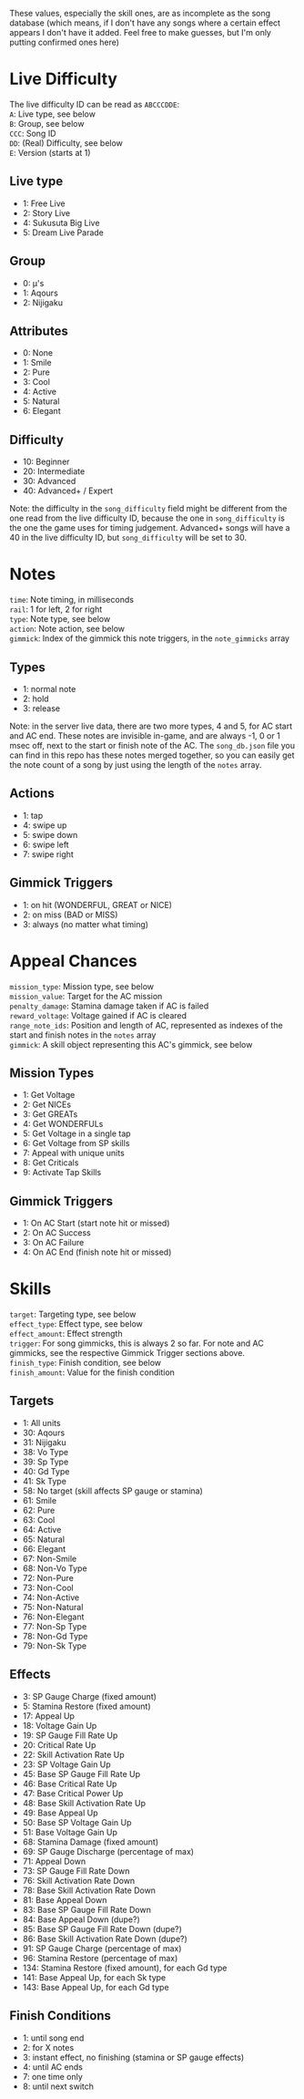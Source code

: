 These values, especially the skill ones, are as incomplete as the song database (which means, if I don't have any songs
where a certain effect appears I don't have it added. Feel free to make guesses, but I'm only putting confirmed ones
here)

# Live Difficulty
The live difficulty ID can be read as `ABCCCDDE`:  
`A`: Live type, see below  
`B`: Group, see below  
`CCC`: Song ID  
`DD`: (Real) Difficulty, see below  
`E`: Version (starts at 1)

## Live type
- 1: Free Live
- 2: Story Live
- 4: Sukusuta Big Live
- 5: Dream Live Parade

## Group
- 0: µ's
- 1: Aqours
- 2: Nijigaku

## Attributes
- 0: None
- 1: Smile
- 2: Pure
- 3: Cool
- 4: Active
- 5: Natural
- 6: Elegant

## Difficulty
- 10: Beginner
- 20: Intermediate
- 30: Advanced
- 40: Advanced+ / Expert

Note: the difficulty in the `song_difficulty` field might be different from the one read from the live difficulty ID,
because the one in `song_difficulty` is the one the game uses for timing judgement. Advanced+ songs will have a 40 in
the live difficulty ID, but `song_difficulty` will be set to 30.

# Notes
`time`: Note timing, in milliseconds  
`rail`: 1 for left, 2 for right  
`type`: Note type, see below  
`action`: Note action, see below  
`gimmick`: Index of the gimmick this note triggers, in the `note_gimmicks` array

## Types
- 1: normal note
- 2: hold
- 3: release

Note: in the server live data, there are two more types, 4 and 5, for AC start and AC end.
These notes are invisible in-game, and are always -1, 0 or 1 msec off, next to the start or finish note of the AC.
The `song_db.json` file you can find in this repo has these notes merged together, so you can easily get the note count
of a song by just using the length of the `notes` array.

## Actions
- 1: tap
- 4: swipe up
- 5: swipe down
- 6: swipe left
- 7: swipe right

## Gimmick Triggers
- 1: on hit (WONDERFUL, GREAT or NICE)
- 2: on miss (BAD or MISS)
- 3: always (no matter what timing)

# Appeal Chances
`mission_type`: Mission type, see below  
`mission_value`: Target for the AC mission  
`penalty_damage`: Stamina damage taken if AC is failed  
`reward_voltage`: Voltage gained if AC is cleared  
`range_note_ids`: Position and length of AC, represented as indexes of the start and finish notes in the `notes` array  
`gimmick`: A skill object representing this AC's gimmick, see below
## Mission Types
- 1: Get Voltage
- 2: Get NICEs
- 3: Get GREATs
- 4: Get WONDERFULs
- 5: Get Voltage in a single tap
- 6: Get Voltage from SP skills
- 7: Appeal with unique units
- 8: Get Criticals
- 9: Activate Tap Skills
    
## Gimmick Triggers
- 1: On AC Start (start note hit or missed)
- 2: On AC Success
- 3: On AC Failure
- 4: On AC End (finish note hit or missed)

# Skills
`target`: Targeting type, see below  
`effect_type`: Effect type, see below  
`effect_amount`: Effect strength  
`trigger`: For song gimmicks, this is always 2 so far. For note and AC gimmicks, see the respective Gimmick Trigger sections above.  
`finish_type`: Finish condition, see below  
`finish_amount`: Value for the finish condition

## Targets
- 1: All units  
- 30: Aqours  
- 31: Nijigaku  
- 38: Vo Type  
- 39: Sp Type  
- 40: Gd Type  
- 41: Sk Type  
- 58: No target (skill affects SP gauge or stamina)
- 61: Smile  
- 62: Pure  
- 63: Cool  
- 64: Active  
- 65: Natural  
- 66: Elegant  
- 67: Non-Smile  
- 68: Non-Vo Type  
- 72: Non-Pure  
- 73: Non-Cool  
- 74: Non-Active  
- 75: Non-Natural  
- 76: Non-Elegant  
- 77: Non-Sp Type  
- 78: Non-Gd Type  
- 79: Non-Sk Type

## Effects
- 3: SP Gauge Charge (fixed amount)  
- 5: Stamina Restore (fixed amount)  
- 17: Appeal Up  
- 18: Voltage Gain Up  
- 19: SP Gauge Fill Rate Up  
- 20: Critical Rate Up  
- 22: Skill Activation Rate Up  
- 23: SP Voltage Gain Up  
- 45: Base SP Gauge Fill Rate Up  
- 46: Base Critical Rate Up  
- 47: Base Critical Power Up  
- 48: Base Skill Activation Rate Up  
- 49: Base Appeal Up  
- 50: Base SP Voltage Gain Up  
- 51: Base Voltage Gain Up  
- 68: Stamina Damage (fixed amount)  
- 69: SP Gauge Discharge (percentage of max)  
- 71: Appeal Down  
- 73: SP Gauge Fill Rate Down  
- 76: Skill Activation Rate Down  
- 78: Base Skill Activation Rate Down  
- 81: Base Appeal Down  
- 83: Base SP Gauge Fill Rate Down  
- 84: Base Appeal Down (dupe?)  
- 85: Base SP Gauge Fill Rate Down (dupe?)  
- 86: Base Skill Activation Rate Down (dupe?)  
- 91: SP Gauge Charge (percentage of max)  
- 96: Stamina Restore (percentage of max)  
- 134: Stamina Restore (fixed amount), for each Gd type  
- 141: Base Appeal Up, for each Sk type  
- 143: Base Appeal Up, for each Gd type  

## Finish Conditions
- 1: until song end  
- 2: for X notes  
- 3: instant effect, no finishing (stamina or SP gauge effects)
- 4: until AC ends  
- 7: one time only  
- 8: until next switch  